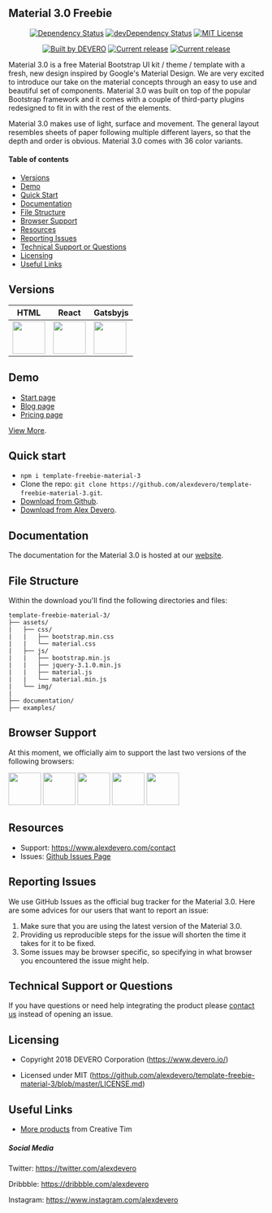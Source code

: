 ## Material 3.0 Freebie

<p align="center">
  <a href="https://david-dm.org/alexdevero/template-freebie-material-3"><img alt="Dependency Status" src="https://david-dm.org/alexdevero/template-freebie-material-3.svg?style=flat"></a>
  <a href="https://david-dm.org/alexdevero/template-freebie-material-3?type=dev"><img alt="devDependency Status" src="https://david-dm.org/alexdevero/template-freebie-material-3/dev-status.svg?style=flat"></a>
  <a href="http://opensource.org/licenses/MIT"><img alt="MIT License" src="https://badgen.net/badge/license/MIT/blue"></a>
</p>

<p align="center">
  <a href="https://alexdevero.com"><img alt="Built by DEVERO" src="https://badgen.net/badge/Built%20by/DEVERO/d30320"></a>
  <a href="https://github.com/alexdevero/template-freebie-material-3/releases"><img alt="Current release" src="https://badgen.net/github/release/alexdevero/template-freebie-material-3"></a>
  <a href="https://twitter.com/intent/tweet?url=https%3A%2F%2Fgithub.com%2Falexdevero%2Ftemplate-freebie-material-3&amp;text=Check%20out%20this%20awesome%20Material%20UI%20kit%20%2F%20theme%20%2F%20template%20Freebie%20on%20Github!&amp;hashtags=webdesign%2Cfreebie%2Cdesign"><img alt="Current release" src="https://badgen.net/badge//twitter?icon=twitter"></a>
</p>

Material 3.0 is a free Material Bootstrap UI kit / theme / template with a fresh, new design inspired by Google's Material Design. We are very excited to introduce our take on the material concepts through an easy to use and beautiful set of components. Material 3.0 was built on top of the popular Bootstrap framework and it comes with a couple of third-party plugins redesigned to fit in with the rest of the elements.

Material 3.0 makes use of light, surface and movement. The general layout resembles sheets of paper following multiple different layers, so that the depth and order is obvious. Material 3.0 comes with 36 color variants.

#### Table of contents

* [Versions](#versions)
* [Demo](#demo)
* [Quick Start](#quick-start)
* [Documentation](#documentation)
* [File Structure](#file-structure)
* [Browser Support](#browser-support)
* [Resources](#resources)
* [Reporting Issues](#reporting-issues)
* [Technical Support or Questions](#technical-support-or-questions)
* [Licensing](#licensing)
* [Useful Links](#useful-links)

## Versions

| HTML | React | Gatsbyjs|
| --- | --- | --- |
| <img src="https://raw.githubusercontent.com/alexdevero/template-freebie-material-3/master/_docs/logo-html.png" width="64" height="64" /> | <img src="https://raw.githubusercontent.com/alexdevero/template-freebie-material-3/master/_docs/logo-react.png" width="64" height="64" />  | <img src="https://raw.githubusercontent.com/alexdevero/template-freebie-material-3/master/_docs/logo-gatsbyjs.png" width="64" height="64" /> |

## Demo

- [Start page](https://index.html)
- [Blog page](https://blog.html)
- [Pricing page ](https://pricing.html)

[View More](https://.html).


## Quick start

- `npm i template-freebie-material-3`
- Clone the repo: `git clone https://github.com/alexdevero/template-freebie-material-3.git`.
- [Download from Github](https://github.com/alexdevero/template-freebie-material-3/archive/master.zip).
- [Download from Alex Devero](https://www.alexdevero.com/product/template-freebie-material-3).

## Documentation

The documentation for the Material 3.0 is hosted at our [website](https://demos.alexdevero.com/template-freebie-material-3/docs/index.html).

## File Structure

Within the download you'll find the following directories and files:

```
template-freebie-material-3/
├── assets/
|   ├── css/
|   |   ├── bootstrap.min.css
|   |   └── material.css
|   ├── js/
|   |   ├── bootstrap.min.js
|   |   ├── jquery-3.1.0.min.js
|   |   ├── material.js
|   |   └── material.min.js
|   └── img/
|
├── documentation/
├── examples/

```

## Browser Support

At this moment, we officially aim to support the last two versions of the following browsers:

<img src="https://raw.githubusercontent.com/alexdevero/template-freebie-material-3/master/_docs/chrome.png" width="64" height="64">
<img src="https://raw.githubusercontent.com/alexdevero/template-freebie-material-3/master/_docs/firefox.png" width="64" height="64">
<img src="https://raw.githubusercontent.com/alexdevero/template-freebie-material-3/master/_docs/edge.png" width="64" height="64">
<img src="https://raw.githubusercontent.com/alexdevero/template-freebie-material-3/master/_docs/safari.png" width="64" height="64">
<img src="https://raw.githubusercontent.com/alexdevero/template-freebie-material-3/master/_docs/opera.png" width="64" height="64">

## Resources
<!-- - Demo: <https://demos.alexdevero.com/alexdeveroindex.html> -->
<!-- - Download Page: <https://www.alexdevero.com/product/template-freebie-material-3> -->
<!-- - Documentation: <https://demos.alexdevero.com/template-freebie-material-3/docs/index.html> -->
<!-- - License Agreement: <https://www.alexdevero.com/license> -->
- Support: <https://www.alexdevero.com/contact>
- Issues: [Github Issues Page](https://github.com/alexdevero/template-freebie-material-3/issues)

## Reporting Issues

We use GitHub Issues as the official bug tracker for the Material 3.0. Here are some advices for our users that want to report an issue:

1. Make sure that you are using the latest version of the Material 3.0.
2. Providing us reproducible steps for the issue will shorten the time it takes for it to be fixed.
3. Some issues may be browser specific, so specifying in what browser you encountered the issue might help.

## Technical Support or Questions

If you have questions or need help integrating the product please [contact us](https://www.alexdevero.com/contact) instead of opening an issue.

## Licensing

- Copyright 2018 DEVERO Corporation (https://www.devero.io/)

- Licensed under MIT (https://github.com/alexdevero/template-freebie-material-3/blob/master/LICENSE.md)

## Useful Links

- [More products](https://www.creativemarket.com/alexdevero) from Creative Tim

##### Social Media

Twitter: <https://twitter.com/alexdevero>

<!-- Facebook: <https://www.facebook.com/devero> -->

Dribbble: <https://dribbble.com/alexdevero>

Instagram: <https://www.instagram.com/alexdevero>
